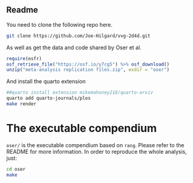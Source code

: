 ## Readme

You need to clone the following repo here.

```sh
git clone https://github.com/Joe-Hilgard/vvg-2d4d.git
```

As well as get the data and code shared by Oser et al.

```r
require(osfr)
osf_retrieve_file("https://osf.io/y7cg5") %>% osf_download()
unzip("meta-analysis replication files.zip", exdir = "oser")
```

And install the quarto extension

```sh
##quarto install extension mikemahoney218/quarto-arxiv
quarto add quarto-journals/plos
make render
```

# The executable compendium

`oser/` is the executable compendium based on `rang`. Please refer to the README for more information. In order to reproduce the whole analysis, just:

```sh
cd oser
make
```
